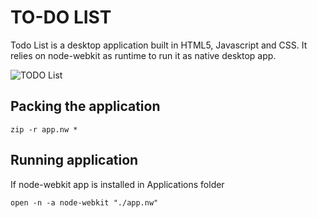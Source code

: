 # TO-DO LIST

Todo List is a desktop application built in HTML5, Javascript and CSS. It relies on node-webkit as runtime to run it as native desktop app.

![TODO List](http://roshiro.github.io/todolist/demo.png)


## Packing the application

`zip -r app.nw *`


## Running application

If node-webkit app is installed in Applications folder

`open -n -a node-webkit "./app.nw"`
